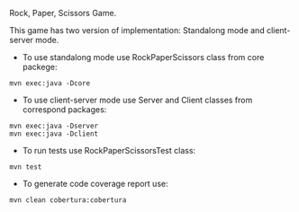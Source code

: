 Rock, Paper, Scissors Game.

This game has two version of implementation: Standalong mode and client-server mode.

- To use standalong mode use RockPaperScissors class from core packege:
```
mvn exec:java -Dcore
```
- To use client-server mode use Server and Client classes from correspond packages:
```
mvn exec:java -Dserver
mvn exec:java -Dclient
```
- To run tests use RockPaperScissorsTest class:
```
mvn test
```
- To generate code coverage report use:
```
mvn clean cobertura:cobertura
```